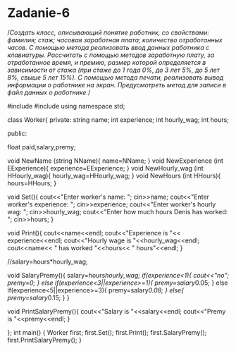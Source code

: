 # Zadanie-6
/*Создать класс, описывающий понятие работник, со свойствами:
фамилия;
стаж;
часовая заработная плата;
количество отработанных часов.
C помощью метода реализовать ввод данных работника с клавиатуры. Рассчитать с помощью методов заработную плату, за отработанное время, и премию, размер которой определяется в зависимости от стажа (при стаже до 1 года 0%, до 3 лет 5%, до 5 лет 8%, свыше 5 лет 15%).
С помощью метода печати, реализовать вывод информации о работнике на экран. Предусмотреть метод для записи в файл данных о работнике.*/

#include <iostream>
#include <string>
using namespace std;

class Worker{
private:
string name;
int experience;
int hourly_wag;
int hours;

public:

float paid,salary,premy;

void NewName (string NName){
name=NName;
}
void NewExperience (int EExperience){
  experience=EExperience;
}
void NewHourly_wag (int HHourly_wag){
  hourly_wag=HHourly_wag;
}
void NewHours (int HHours){
  hours=HHours;
}

void Set(){
  cout<<"Enter worker's name: ";
  cin>>name;
  cout<<"Enter worker's experience: ";
  cin>>experience;
  cout<<"Enter worker's hourly wag: ";
  cin>>hourly_wag;
  cout<<"Enter how much hours Denis has worked: ";
  cin>>hours;
}

void Print(){
  cout<<name<<endl;
  cout<<"Experience is "<< experience<<endl;
  cout<<"Hourly wage is "<<hourly_wag<<endl;
  cout<<name<< " has worked "<<hours<< " hours"<<endl;
}


//salary=hours*hourly_wag;

void SalaryPremy(){
  salary=hours*hourly_wag;
  if(experience<1){
  cout<<"no";
  premy=0;
  }
  else if(experience<3||experience>=1){
    premy=salary*0.05;
  }
  else if(experience<5||experience>=3){
    premy=salary*0.08;
  }
  else{
    premy=salary*0.15;
  }
}

void PrintSalaryPremy(){
cout<<"Salary is "<<salary<<endl;
cout<<"Premy is "<<premy<<endl;
}



};
int main() {
  Worker first;
  first.Set();
  first.Print();
  first.SalaryPremy();
  first.PrintSalaryPremy();
}
